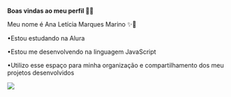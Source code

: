 **Boas vindas ao meu perfil 🌊💓**

Meu nome é Ana Letícia Marques Marino ✨💫

•Estou estudando na Alura

•Estou me desenvolvendo na linguagem JavaScript

•Utilizo esse espaço para minha organização e compartilhamento dos meu projetos desenvolvidos

![](https://cdn.pixabay.com/animation/2024/02/01/18/31/18-31-51-245_512.gif)
